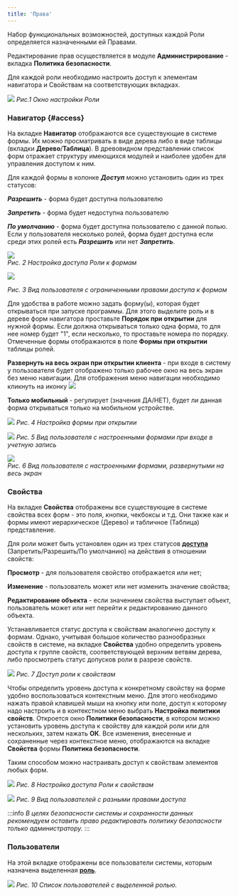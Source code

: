 ```yaml
---
title: 'Права'
---
```


Набор функциональных возможностей, доступных каждой Роли определяется назначенными ей Правами.

Редактирование прав осуществляется в модуле **Администрирование** - вкладка **Политика безопасности**.

Для каждой роли необходимо настроить доступ к элементам навигатора и Свойствам на соответствующих вкладках.

![](images/Role_permissions_1.png)
*Рис.1 Окно настройки Роли*

### Навигатор {#access}

На вкладке **Навигатор** отображаются все существующие в системе формы. Их можно просматривать в виде дерева либо в виде таблицы (вкладки **Дерево**/**Таблица**). В древовидном представлении список форм отражает структуру имеющихся модулей и наиболее удобен для управления доступом к ним.

Для каждой формы в колонке ***Доступ*** можно установить один из трех статусов:

***Разрешить*** - форма будет доступна пользователю

***Запретить*** - форма будет недоступна пользователю

***По умолчанию*** - форма будет доступна пользователю с данной полью. Если у пользователя несколько ролей, форма будет доступна если среди этих ролей есть ***Разрешить*** или нет ***Запретить***.

  

  

![](images/Role_permissions_2.png)  
*Рис. 2 Настройка доступа Роли к формам*

  

![](images/Role_permissions_3.png)

*Рис. 3 Вид пользователя с ограниченными правами доступа к формам*

  

Для удобства в работе можно задать форму(ы), которая будет открываться при запуске программы. Для этого выделите роль и в дереве форм навигатора проставьте **Порядок при открытии** для нужной формы. Если должна открываться только одна форма, то для нее номер будет "1", если несколько, то проставьте номера по порядку. Отмеченные формы отображаются в поле **Формы при открытии** таблицы ролей.

**Развернуть на весь экран при открытии клиента** - при входе в систему у пользователя будет отображено только рабочее окно на весь экран без меню навигации. Для отображения меню навигации необходимо кликнуть на иконку ![](images/exit_full_screen.png)

**Только мобильный** - регулирует (значения ДА/НЕТ), будет ли данная форма открываться только на мобильном устройстве.

  

![](images/Role_permissions_4.png)
*Рис. 4 Настройка формы при открытии*

![](images/Role_permissions_5.png)
*Рис. 5 Вид пользователя с настроенными формами при входе в учетную запись*

![](images/Role_permissions_6.png)  
*Рис. 6 Вид пользователя с настроенными формами, развернутыми на весь экран*

### Свойства

На вкладке **Свойства** отображены все существующие в системе свойства всех форм - это поля, кнопки, чекбоксы и т.д. Они также как и формы имеют иерархическое (Дерево) и табличное (Таблица) представление.

Для роли может быть установлен один из трех статусов [**доступа**](#access) (Запретить/Разрешить/По умолчанию) на действия в отношении свойств:

**Просмотр** - для пользователя свойство отображается или нет;

**Изменение** - пользователь может или нет изменить значение свойства;

**Редактирование объекта** - если значением свойства выступает объект, пользователь может или нет перейти к редактированию данного объекта.

Устанавливается статус доступа к свойствам аналогично доступу к формам. Однако, учитывая большое количество разнообразных свойств в системе, на вкладке **Свойства** удобно определить уровень доступа к группе свойств, соответствующей верхним ветвям дерева, либо просмотреть статус допусков роли в разрезе свойств.

![](images/Role_permissions_7.png)
*Рис. 7 Доступ роли к свойствам*

Чтобы определить уровень доступа к конкретному свойству на форме удобно воспользоваться контекстным меню. Для этого необходимо нажать правой клавишей мыши на кнопку или поле, доступ к которому надо настроить и в контекстном меню выбрать **Настройка политики свойств**. Откроется окно **Политики безопасности**, в котором можно установить уровень доступа к свойству для каждой роли или для нескольких, затем нажать **ОК**. Все изменения, внесенные и сохраненные через контекстное меню, отображаются на вкладке **Свойства** формы **Политика безопасности**.

Таким способом можно настраивать доступ к свойствам элементов любых форм.

![](images/Role_permissions_8.png)
*Рис. 8 Настройка доступа Роли к свойствам*

  

  

  

![](images/Role_permissions_9.png)
*Рис. 9 Вид пользователей с разными правами доступа*

:::info
*В целях безопасности системы и сохранности данных рекомендуем оставить право редактировать политику безопасности только администратору.*
:::

### Пользователи

На этой вкладке отображены все пользователи системы, которым назначена выделенная [**роль**](User_roles.md).

![](images/Role_permissions_10.png)
*Рис. 10 Список пользователей с выделенной ролью.*

  




  
